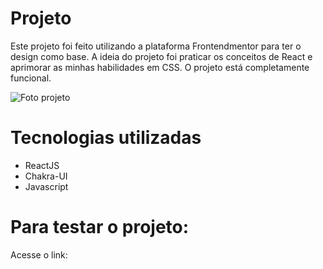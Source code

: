 # Projeto

Este projeto foi feito utilizando a plataforma Frontendmentor para ter o design como base. A ideia do projeto foi praticar os conceitos de React e aprimorar as minhas habilidades em CSS. O projeto está completamente funcional.

![Foto projeto](https://github.com/user-attachments/assets/9740d637-64f3-4466-a926-b4220caf2020)

# Tecnologias utilizadas

- ReactJS
- Chakra-UI
- Javascript

# Para testar o projeto:

Acesse o link: 

